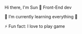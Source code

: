 Hi there, I'm Sun 👋
Front-End dev


🌱 I’m currently learning everything 🤣

⚡ Fun fact: I love to play game







